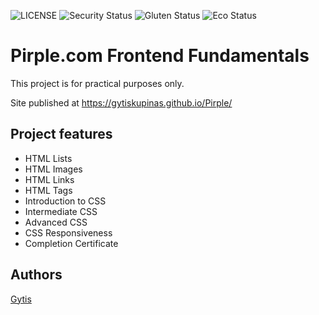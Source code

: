![LICENSE](https://img.shields.io/badge/license-MIT-blue.svg?style=flat-square)
![Security Status](https://img.shields.io/security-headers?label=Security&url=https%3A%2F%2Fgithub.com&style=flat-square)
![Gluten Status](https://img.shields.io/badge/Gluten-Free-green.svg)
![Eco Status](https://img.shields.io/badge/ECO-Friendly-green.svg)

# Pirple.com Frontend Fundamentals


This project is for practical purposes only. 

Site published at https://gytiskupinas.github.io/Pirple/


## Project features

- HTML Lists
- HTML Images
- HTML Links
- HTML Tags
- Introduction to CSS
- Intermediate CSS
- Advanced CSS
- CSS Responsiveness
- Completion Certificate

## Authors

[Gytis](https://github.com/GytisKupinas)